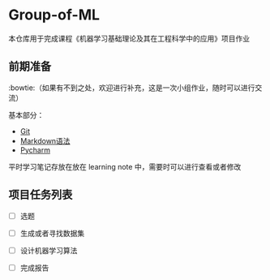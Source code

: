 # Group-of-ML

本仓库用于完成课程《机器学习基础理论及其在工程科学中的应用》项目作业



## 前期准备

:bowtie:（如果有不到之处，欢迎进行补充，这是一次小组作业，随时可以进行交流）

基本部分：

-  [Git](https://github.com/xxxxlc/Group-of-ML/blob/test/preparation/Git.md)
- [Markdown语法](https://github.com/xxxxlc/Group-of-ML/blob/test/preparation/Markdown语法.md)
- [Pycharm](https://github.com/xxxxlc/Group-of-ML/blob/test/preparation/Pycharm使用与安装.md)

平时学习笔记存放在放在 learning note 中，需要时可以进行查看或者修改

## 项目任务列表

- [ ] 选题
- [ ] 生成或者寻找数据集
- [ ] 设计机器学习算法
- [ ] 完成报告





